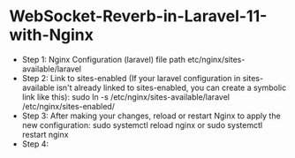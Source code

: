 # WebSocket-Reverb-in-Laravel-11-with-Nginx

- Step 1: Nginx Configuration (laravel) file path etc/nginx/sites-available/laravel
- Step 2: Link to sites-enabled (If your laravel configuration in sites-available isn't already linked to sites-enabled, you can create a symbolic link like this): sudo ln -s /etc/nginx/sites-available/laravel /etc/nginx/sites-enabled/
- Step 3: After making your changes, reload or restart Nginx to apply the new configuration: sudo systemctl reload nginx  or sudo systemctl restart nginx
- Step 4: 
